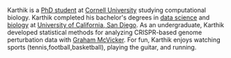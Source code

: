 Karthik is a [PhD student](https://compbio.triiprograms.org/) at [Cornell University](https://www.cornell.edu/)
studying computational biology. Karthik completed his bachelor's degrees in 
[data science](https://datascience.ucsd.edu/) and [biology](https://biology.ucsd.edu/) at 
[University of California, San Diego](https://ucsd.edu/). As an undergraduate,
Karthik developed statistical methods for analyzing CRISPR-based genome perturbation data with
[Graham McVicker](https://mcvicker.salk.edu/). For fun, Karthik enjoys watching sports (tennis,football,basketball),
playing the guitar, and running.
